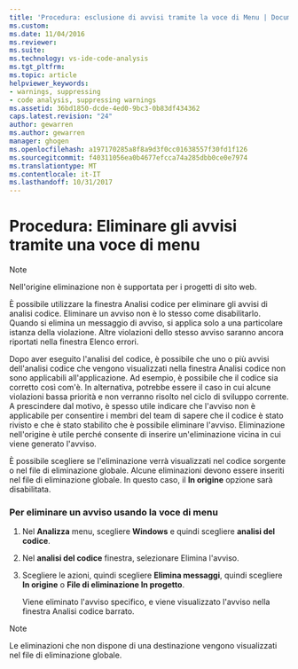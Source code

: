 ```yaml
---
title: 'Procedura: esclusione di avvisi tramite la voce di Menu | Documenti Microsoft'
ms.custom: 
ms.date: 11/04/2016
ms.reviewer: 
ms.suite: 
ms.technology: vs-ide-code-analysis
ms.tgt_pltfrm: 
ms.topic: article
helpviewer_keywords:
- warnings, suppressing
- code analysis, suppressing warnings
ms.assetid: 36bd1850-dcde-4ed0-9bc3-0b83df434362
caps.latest.revision: "24"
author: gewarren
ms.author: gewarren
manager: ghogen
ms.openlocfilehash: a197170285a8f8a9d3f0cc01638557f30fd1f126
ms.sourcegitcommit: f40311056ea0b4677efcca74a285dbb0ce0e7974
ms.translationtype: MT
ms.contentlocale: it-IT
ms.lasthandoff: 10/31/2017
---
```

# <a name="how-to-suppress-warnings-by-using-the-menu-item"></a>Procedura: Eliminare gli avvisi tramite una voce di menu
> [!NOTE]
>  Nell'origine eliminazione non è supportata per i progetti di sito web.  
  
 È possibile utilizzare la finestra Analisi codice per eliminare gli avvisi di analisi codice. Eliminare un avviso non è lo stesso come disabilitarlo. Quando si elimina un messaggio di avviso, si applica solo a una particolare istanza della violazione. Altre violazioni dello stesso avviso saranno ancora riportati nella finestra Elenco errori.  
  
 Dopo aver eseguito l'analisi del codice, è possibile che uno o più avvisi dell'analisi codice che vengono visualizzati nella finestra Analisi codice non sono applicabili all'applicazione. Ad esempio, è possibile che il codice sia corretto così com'è. In alternativa, potrebbe essere il caso in cui alcune violazioni bassa priorità e non verranno risolto nel ciclo di sviluppo corrente. A prescindere dal motivo, è spesso utile indicare che l'avviso non è applicabile per consentire i membri del team di sapere che il codice è stato rivisto e che è stato stabilito che è possibile eliminare l'avviso. Eliminazione nell'origine è utile perché consente di inserire un'eliminazione vicina in cui viene generato l'avviso.  
  
 È possibile scegliere se l'eliminazione verrà visualizzati nel codice sorgente o nel file di eliminazione globale. Alcune eliminazioni devono essere inseriti nel file di eliminazione globale. In questo caso, il **In origine** opzione sarà disabilitata.  
  
### <a name="to-suppress-a-warning-by-using-menu-item"></a>Per eliminare un avviso usando la voce di menu  
  
1.  Nel **Analizza** menu, scegliere **Windows** e quindi scegliere **analisi del codice**.  
  
2.  Nel **analisi del codice** finestra, selezionare Elimina l'avviso.  
  
3.  Scegliere le azioni, quindi scegliere **Elimina messaggi**, quindi scegliere **In origine** o **File di eliminazione In progetto**.  
  
     Viene eliminato l'avviso specifico, e viene visualizzato l'avviso nella finestra Analisi codice barrato.  
  
> [!NOTE]
>  Le eliminazioni che non dispone di una destinazione vengono visualizzati nel file di eliminazione globale.